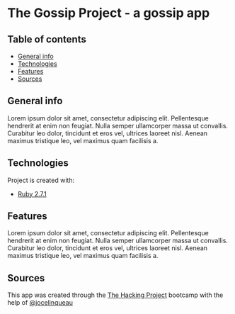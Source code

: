 # The Gossip Project - a gossip app 

## Table of contents
* [General info](#general-info)
* [Technologies](#technologies)
* [Features](#features)
* [Sources](#sources)

## General info
Lorem ipsum dolor sit amet, consectetur adipiscing elit. Pellentesque hendrerit at enim non feugiat. 
Nulla semper ullamcorper massa ut convallis. Curabitur leo dolor, tincidunt et eros vel, ultrices laoreet nisl. Aenean maximus tristique leo, vel maximus quam facilisis a.
	
## Technologies
Project is created with:
* [Ruby 2.7.1](https://ruby-doc.org/core-2.7.1/)
	
## Features
Lorem ipsum dolor sit amet, consectetur adipiscing elit. Pellentesque hendrerit at enim non feugiat. 
Nulla semper ullamcorper massa ut convallis. Curabitur leo dolor, tincidunt et eros vel, ultrices laoreet nisl. Aenean maximus tristique leo, vel maximus quam facilisis a.

## Sources
This app was created through the [The Hacking Project](https://www.thehackingproject.org) bootcamp with the help of [@jocelinqueau](https://github.com/jocelinqueau)